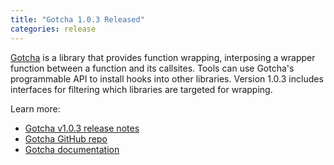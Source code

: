 ```yaml
---
title: "Gotcha 1.0.3 Released"
categories: release
---
```


[Gotcha](https://github.com/LLNL/GOTCHA) is a library that provides function wrapping, interposing a wrapper function between a function and its callsites. Tools can use Gotcha's programmable API to install hooks into other libraries. Version 1.0.3 includes interfaces for filtering which libraries are targeted for wrapping.

Learn more:

- [Gotcha v1.0.3 release notes](https://github.com/LLNL/GOTCHA/releases/tag/v1.0.3)
- [Gotcha GitHub repo](https://github.com/LLNL/GOTCHA)
- [Gotcha documentation](https://gotcha.readthedocs.io/en/latest/)
